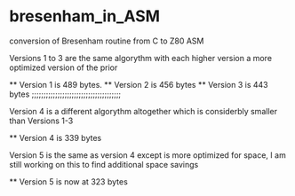 # bresenham_in_ASM

conversion of Bresenham routine from C to Z80 ASM

Versions 1 to 3 are the same algorythm with each higher version a more optimized version of the prior

** Version 1 is 489 bytes.
** Version 2 is 456 bytes
** Version 3 is 443 bytes
;;;;;;;;;;;;;;;;;;;;;;;;;;;;;;;;;;;;;;

Version 4 is a different algorythm altogether which is considerbly smaller than Versions 1-3

** Version 4 is 339 bytes

Version 5 is the same as version 4 except is more optimized for space, I am still working on this to find additional space savings

** Version 5 is now at 323 bytes


